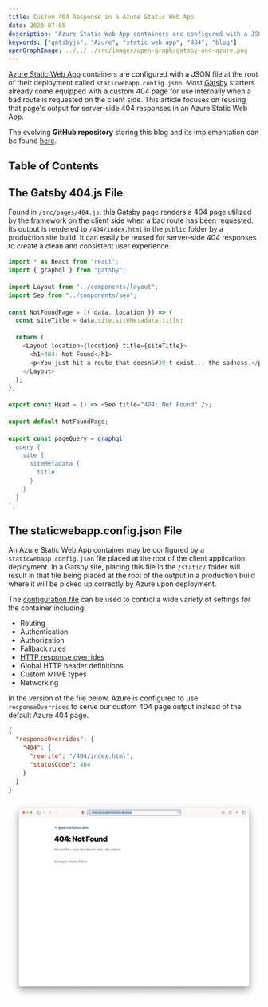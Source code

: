 ```yaml
---
title: Custom 404 Response in a Azure Static Web App
date: 2023-07-05
description: "Azure Static Web App containers are configured with a JSON file at the root of their deployment called staticwebapp.config.json. Most Gatsby starters already come equipped with a custom 404 page for use internally when a bad route is requested on the client side. This article focuses on reusing that page’s output for server-side 404 responses in an Azure Static Web App."
keywords: ["gatsbyjs", "Azure", "static web app", "404", "blog"]
openGraphImage: ../../../src/images/open-graph/gatsby-and-azure.png
---
```


[Azure Static Web App](https://azure.microsoft.com/en-us/products/app-service/static)
containers are configured with a JSON file at the root of their deployment called
`staticwebapp.config.json`. Most [Gatsby](https://www.gatsbyjs.com/) starters
already come equipped with a custom 404 page for use internally when a bad route
is requested on the client side. This article focuses on reusing that page's
output for server-side 404 responses in an Azure Static Web App.

The evolving **GitHub repository** storing this blog and its implementation can be
found [here](https://github.com/jpfulton/blog).

## Table of Contents

## The Gatsby 404.js File

Found in `/src/pages/404.js`, this Gatsby page renders a 404 page utilized
by the framework on the client side when a bad route has been requested. Its
output is rendered to `/404/index.html` in the `public` folder by a production
site build. It can easily be reused for server-side 404 responses to create
a clean and consistent user experience.

```javascript:title=404.js {numberLines: true}
import * as React from "react";
import { graphql } from "gatsby";

import Layout from "../components/layout";
import Seo from "../components/seo";

const NotFoundPage = ({ data, location }) => {
  const siteTitle = data.site.siteMetadata.title;

  return (
    <Layout location={location} title={siteTitle}>
      <h1>404: Not Found</h1>
      <p>You just hit a route that doesn&#39;t exist... the sadness.</p>
    </Layout>
  );
};

export const Head = () => <Seo title="404: Not Found" />;

export default NotFoundPage;

export const pageQuery = graphql`
  query {
    site {
      siteMetadata {
        title
      }
    }
  }
`;
```

## The staticwebapp.config.json File

An Azure Static Web App container may be configured by a `staticwebapp.config.json`
file placed at the root of the client application deployment. In a Gatsby site,
placing this file in the `/static/` folder will result in that file being placed
at the root of the output in a production build where it will be picked up
correctly by Azure upon deployment.

The [configuration file](https://learn.microsoft.com/en-us/azure/static-web-apps/configuration)
can be used to control a wide variety of settings for the container including:

- Routing
- Authentication
- Authorization
- Fallback rules
- [HTTP response overrides](https://learn.microsoft.com/en-us/azure/static-web-apps/configuration#response-overrides)
- Global HTTP header definitions
- Custom MIME types
- Networking

In the version of the file below, Azure is configured to use `responseOverrides`
to serve our custom 404 page output instead of the default Azure 404 page.

```json:title=staticwebapp.config.json {numberLines:true}
{
  "responseOverrides": {
    "404": {
      "rewrite": "/404/index.html",
      "statusCode": 404
    }
  }
}
```

![404 Screenshot](./404.png)
